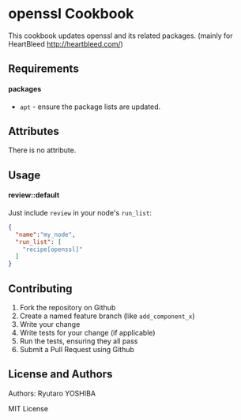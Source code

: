 openssl Cookbook
===============
This cookbook updates openssl and its related packages. (mainly for HeartBleed http://heartbleed.com/)

Requirements
------------

#### packages
- `apt` - ensure the package lists are updated.

Attributes
----------
There is no attribute.

Usage
-----
#### review::default

Just include `review` in your node's `run_list`:

```json
{
  "name":"my_node",
  "run_list": [
    "recipe[openssl]"
  ]
}
```

Contributing
------------

1. Fork the repository on Github
2. Create a named feature branch (like `add_component_x`)
3. Write your change
4. Write tests for your change (if applicable)
5. Run the tests, ensuring they all pass
6. Submit a Pull Request using Github

License and Authors
-------------------
Authors: Ryutaro YOSHIBA

MIT License
